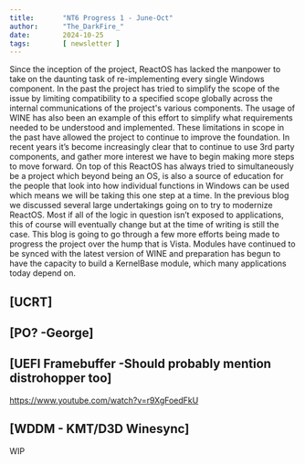 ```yaml
---
title:       "NT6 Progress 1 - June-Oct"
author:      "The_DarkFire_"
date:        2024-10-25
tags:        [ newsletter ]
---
```


Since the inception of the project, ReactOS has lacked the manpower to take on the daunting task of re-implementing every single Windows component. In the past the project has tried to simplify the scope of the issue by limiting compatibility to a specified scope globally across the internal communications of the project's various components. The usage of WINE has also been an example of this effort to simplify what requirements needed to be understood and implemented. These limitations in scope in the past have allowed the project to continue to improve the foundation. In recent years it’s become increasingly clear that to continue to use 3rd party components, and gather more interest we have to begin making more steps to move forward. On top of this ReactOS has always tried to simultaneously be a project which beyond being an OS, is also a source of education for the people that look into how individual functions in Windows can be used which means we will be taking this one step at a time.
In the previous blog we discussed several large undertakings going on to try to modernize ReactOS. Most if all of the logic in question isn’t exposed to applications, this of course will eventually change but at the time of writing is still the case. This blog is going to go through a few more efforts being made to progress the project over the hump that is Vista. Modules have continued to be synced with the latest version of WINE and preparation has begun to have the capacity to build a KernelBase module, which many applications today depend on.

## [UCRT]
## [PO? -George]
## [UEFI Framebuffer -Should probably mention distrohopper too]
https://www.youtube.com/watch?v=r9XgFoedFkU 
## [WDDM - KMT/D3D Winesync]
WIP